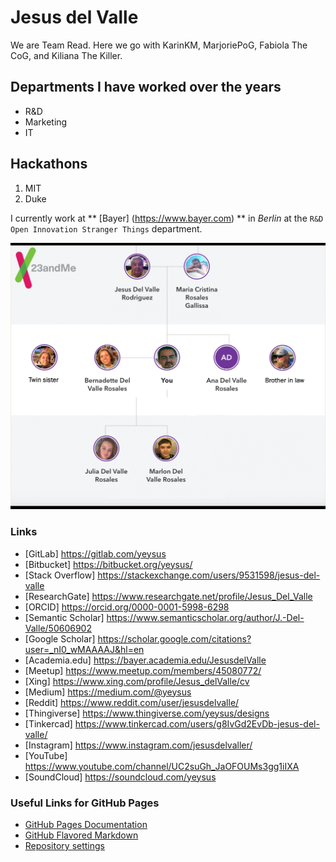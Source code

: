 # Jesus del Valle

We are Team Read. Here we go with KarinKM, MarjoriePoG, Fabiola The CoG, and Kiliana The Killer.

## Departments I have worked over the years

- R&D
- Marketing
- IT

## Hackathons

1. MIT
2. Duke

I currently work at ** [Bayer] (https://www.bayer.com) ** in _Berlin_ at the `R&D Open Innovation Stranger Things` department.

![Image](tree.png)

### Links

- [GitLab] https://gitlab.com/yeysus
- [Bitbucket] https://bitbucket.org/yeysus/
- [Stack Overflow] https://stackexchange.com/users/9531598/jesus-del-valle
- [ResearchGate] https://www.researchgate.net/profile/Jesus_Del_Valle
- [ORCID] https://orcid.org/0000-0001-5998-6298
- [Semantic Scholar] https://www.semanticscholar.org/author/J.-Del-Valle/50606902
- [Google Scholar] https://scholar.google.com/citations?user=_nI0_wMAAAAJ&hl=en
- [Academia.edu] https://bayer.academia.edu/JesusdelValle
- [Meetup] https://www.meetup.com/members/45080772/
- [Xing] https://www.xing.com/profile/Jesus_delValle/cv
- [Medium] https://medium.com/@yeysus
- [Reddit] https://www.reddit.com/user/jesusdelvalle/
- [Thingiverse] https://www.thingiverse.com/yeysus/designs
- [Tinkercad] https://www.tinkercad.com/users/g8IvGd2EvDb-jesus-del-valle/
- [Instagram] https://www.instagram.com/jesusdelvaller/
- [YouTube] https://www.youtube.com/channel/UC2suGh_JaOFOUMs3gg1iIXA
- [SoundCloud] https://soundcloud.com/yeysus

### Useful Links for GitHub Pages

- [GitHub Pages Documentation](https://docs.github.com/categories/github-pages-basics/)
- [GitHub Flavored Markdown](https://guides.github.com/features/mastering-markdown/)
- [Repository settings](https://github.com/yeysus/yeysus.github.io/settings)

